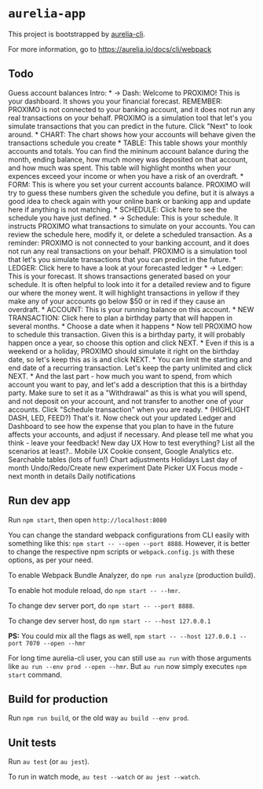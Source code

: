 # `aurelia-app`

This project is bootstrapped by [aurelia-cli](https://github.com/aurelia/cli).

For more information, go to https://aurelia.io/docs/cli/webpack

## Todo

Guess account balances
Intro:
    * -> Dash: Welcome to PROXIMO! This is your dashboard. It shows you your financial forecast. REMEMBER: PROXIMO is not connected to your banking account, and it does not run any real transactions on your behalf. PROXIMO is a simulation tool that let's you simulate transactions that you can predict in the future. Click "Next" to look around.
        * CHART: The chart shows how your accounts will behave given the transactions schedule you create
        * TABLE: This table shows your monthly accounts and totals. You can find the mininum account balance during the month, ending balance, how much money was deposited on that account, and how much was spent. This table will highlight months when your expences exceed your income or when you have a risk of an overdraft.
        * FORM: This is where you set your current accounts balance. PROXIMO will try to guess these numbers given the schedule you define, but it is always a good idea to check again with your online bank or banking app and update here if anything is not matching.
        * SCHEDULE: Click here to see the schedule you have just defined.
    * -> Schedule: This is your schedule. It instructs PROXIMO what transactions to simulate on your accounts. You can review the schedule here, modify it, or delete a scheduled transaction. As a reminder: PROXIMO is not connected to your banking account, and it does not run any real transactions on your behalf. PROXIMO is a simulation tool that let's you simulate transactions that you can predict in the future.
        * LEDGER: Click here to have a look at your forecasted ledger
    * -> Ledger: This is your forecast. It shows transactions generated based on your schedule. It is often helpful to look into it for a detailed review and to figure our where the money went. It will highlight transactions in yellow if they make any of your accounts go below $50 or in red if they cause an overdraft.
        * ACCOUNT: This is your running balance on this account.
        * NEW TRANSACTION: Click here to plan a birthday party that will happen in several months.
            * Choose a date when it happens
            * Now tell PROXIMO how to schedule this transaction. Given this is a birthday party, it will probably happen once a year, so choose this option and click NEXT.
            * Even if this is a weekend or a holiday, PROXIMO should simulate it right on the birthday date, so let's keep this as is and click NEXT.
            * You can limit the starting and end date of a recurring transaction. Let's keep the party unlimited and click NEXT.
            * And the last part - how much you want to spend, from which account you want to pay, and let's add a description that this is a birthday party. Make sure to set it as a "Withdrawal" as this is what you will spend, and not deposit on your account, and not transfer to another one of your accounts. Click "Schedule transaction" when you are ready.
            * (HIGHLIGHT DASH, LED, FEED?) That's it. Now check out your updated Ledger and Dashboard to see how the expense that you plan to have in the future affects your accounts, and adjust if necessary. And please tell me what you think - leave your feedback!
New day UX
How to test everything? List all the scenarios at least?..
Mobile UX
Cookie consent, Google Analytics etc.
Searchable tables (lots of fun!)
Chart adjustments
Holidays
Last day of month
Undo/Redo/Create new experiment
Date Picker UX
Focus mode - next month in details
Daily notifications

## Run dev app

Run `npm start`, then open `http://localhost:8080`

You can change the standard webpack configurations from CLI easily with something like this: `npm start -- --open --port 8888`. However, it is better to change the respective npm scripts or `webpack.config.js` with these options, as per your need.

To enable Webpack Bundle Analyzer, do `npm run analyze` (production build).

To enable hot module reload, do `npm start -- --hmr`.

To change dev server port, do `npm start -- --port 8888`.

To change dev server host, do `npm start -- --host 127.0.0.1`

**PS:** You could mix all the flags as well, `npm start -- --host 127.0.0.1 --port 7070 --open --hmr`

For long time aurelia-cli user, you can still use `au run` with those arguments like `au run --env prod --open --hmr`. But `au run` now simply executes `npm start` command.

## Build for production

Run `npm run build`, or the old way `au build --env prod`.

## Unit tests

Run `au test` (or `au jest`).

To run in watch mode, `au test --watch` or `au jest --watch`.
